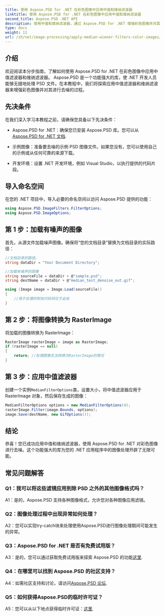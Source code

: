 ```yaml
---
title: 使用 Aspose.PSD for .NET 在彩色图像中应用中值和维纳滤波器
linktitle: 使用 Aspose.PSD for .NET 在彩色图像中应用中值和维纳滤波器
second_title: Aspose.PSD .NET API
description: 使用中值和维纳滤波器，通过 Aspose.PSD for .NET 增强彩色图像并对其进行去噪。无缝图像处理的分步指南。
type: docs
weight: 11
url: /zh/net/image-processing/apply-median-wiener-filters-color-images/
---
```

## 介绍

欢迎阅读本分步指南，了解如何使用 Aspose.PSD for .NET 在彩色图像中应用中值滤波器和维纳滤波器。 Aspose.PSD 是一个功能强大的库，使 .NET 开发人员能够无缝地处理 PSD 文件。在本教程中，我们将探索应用中值滤波器和维纳滤波器来增强彩色图像并对其进行去噪的过程。

## 先决条件

在我们深入学习本教程之前，请确保您具备以下先决条件：

-  Aspose.PSD for .NET：确保您已安装 Aspose.PSD 库。您可以从[Aspose.PSD for .NET 文档](https://reference.aspose.com/psd/net/).

- 示例图像：准备要去噪的示例 PSD 图像文件。如果您没有，您可以使用自己的示例或从任何可靠的来源下载。

- 开发环境：设置 .NET 开发环境，例如 Visual Studio，以执行提供的代码片段。

## 导入命名空间

在您的 .NET 项目中，导入必要的命名空间以访问 Aspose.PSD 提供的功能：

```csharp
using Aspose.PSD.ImageFilters.FilterOptions;
using Aspose.PSD.ImageOptions;
```

## 第 1 步：加载有噪声的图像

首先，从源文件加载噪声图像。确保将“您的文档目录”替换为文档目录的实际路径：

```csharp
//文档目录的路径。
string dataDir = "Your Document Directory";

//加载有噪声的图像
string sourceFile = dataDir + @"sample.psd";
string destName = dataDir + @"median_test_denoise_out.gif";

using (Image image = Image.Load(sourceFile))
{
    //用于处理的附加代码将位于此处
}
```

## 第 2 步：将图像转换为 RasterImage

将加载的图像转换为 RasterImage：

```csharp
RasterImage rasterImage = image as RasterImage;
if (rasterImage == null)
{
    return; //处理图像无法转换为RasterImage的情况
}
```

## 第 3 步：应用中值滤波器

创建一个实例`MedianFilterOptions`类，设置大小，将中值滤波器应用于 RasterImage 对象，然后保存生成的图像：

```csharp
MedianFilterOptions options = new MedianFilterOptions(4);
rasterImage.Filter(image.Bounds, options);
image.Save(destName, new GifOptions());
```

## 结论

恭喜！您已成功应用中值和维纳滤波器，使用 Aspose.PSD for .NET 对彩色图像进行去噪。这个功能强大的库为您的 .NET 应用程序中的图像处理开辟了无限可能。

## 常见问题解答

### Q1：我可以将这些滤镜应用到除 PSD 之外的其他图像格式吗？

A1：是的，Aspose.PSD 支持各种图像格式，允许您对各种图像应用滤镜。

### Q2：图像处理过程中出现异常如何处理？

A2：您可以实现try-catch块来处理使用Aspose.PSD进行图像处理期间可能发生的异常。

### Q3：Aspose.PSD for .NET 是否有免费试用版？

 A3：是的，您可以通过获取免费试用版来探索 Aspose.PSD 的功能[这里](https://releases.aspose.com/).

### Q4：在哪里可以找到 Aspose.PSD 的社区支持？

 A4：如需社区支持和讨论，请访问[Aspose.PSD 论坛](https://forum.aspose.com/c/psd/34).

### Q5：如何获得Aspose.PSD的临时许可证？

A5：您可以从以下地点获得临时许可证：[这里](https://purchase.aspose.com/temporary-license/).
